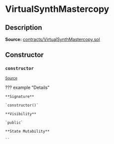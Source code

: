 # VirtualSynthMastercopy

## Description

**Source:** [contracts/VirtualSynthMastercopy.sol](https://github.com/Synthetixio/synthetix/tree/v2.92.0-alpha/contracts/VirtualSynthMastercopy.sol)

## Constructor

### `constructor`

<sub>[Source](https://github.com/Synthetixio/synthetix/tree/v2.92.0-alpha/contracts/VirtualSynthMastercopy.sol#L9)</sub>

??? example "Details"

    **Signature**

    `constructor()`

    **Visibility**

    `public`

    **State Mutability**

    ``
